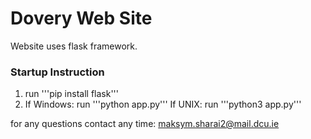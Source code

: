 # Dovery Web Site
Website uses flask framework.

### Startup Instruction
1. run '''pip install flask'''
2. If Windows:
     run '''python app.py'''
   If UNIX:
     run '''python3 app.py'''

for any questions contact any time:
  maksym.sharai2@mail.dcu.ie
